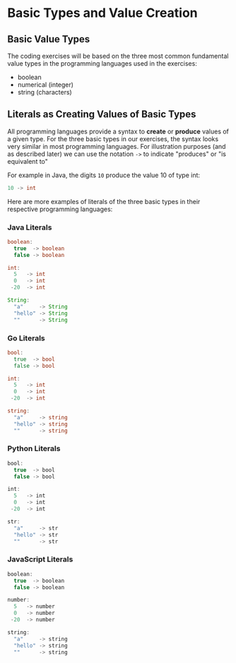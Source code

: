 # Basic Types and Value Creation
## Basic Value Types
The coding exercises will be based on the three most common fundamental value types in the programming languages used in the 
exercises: 

* boolean
* numerical (integer)
* string (characters)

## Literals as Creating Values of Basic Types
All programming languages provide a syntax to **create** or **produce** values of a given type.  For the three basic types in our exercises, the syntax looks very similar in most programming languages.  For illustration purposes (and as described later) we can use the notation `->` to indicate "produces" or "is equivalent to"

For example in Java, the digits `10` produce the value 10 of type int:

```java
10 -> int
```

Here are more examples of literals of the three basic types in their respective programming languages:

### Java Literals

```java
boolean:
  true  -> boolean
  false -> boolean

int:
  5   -> int
  0   -> int
 -20  -> int

String:
  "a"     -> String
  "hello" -> String
  ""      -> String
```

### Go Literals

```go
bool:
  true  -> bool
  false -> bool

int:
  5   -> int
  0   -> int
 -20  -> int

string:
  "a"     -> string
  "hello" -> string
  ""      -> string
```

### Python Literals

```javascript
bool:
  true  -> bool
  false -> bool

int:
  5   -> int
  0   -> int
 -20  -> int

str:
  "a"     -> str
  "hello" -> str
  ""      -> str
```

### JavaScript Literals

```javascript
boolean:
  true  -> boolean
  false -> boolean

number:
  5   -> number
  0   -> number
 -20  -> number

string:
  "a"     -> string
  "hello" -> string
  ""      -> string
```
